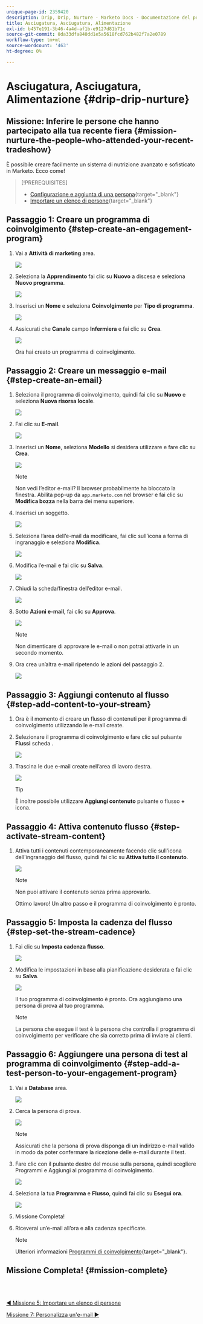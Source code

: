```yaml
---
unique-page-id: 2359420
description: Drip, Drip, Nurture - Marketo Docs - Documentazione del prodotto
title: Asciugatura, Asciugatura, Alimentazione
exl-id: b457e191-3b46-4a4d-af1b-e9127d81b71c
source-git-commit: 0da33dfa840dd1e5a5618fcd762b482f7a2e0789
workflow-type: tm+mt
source-wordcount: '463'
ht-degree: 0%

---
```


# Asciugatura, Asciugatura, Alimentazione {#drip-drip-nurture}

## Missione: Inferire le persone che hanno partecipato alla tua recente fiera {#mission-nurture-the-people-who-attended-your-recent-tradeshow}

È possibile creare facilmente un sistema di nutrizione avanzato e sofisticato in Marketo. Ecco come!

>[!PREREQUISITES]
>
>* [Configurazione e aggiunta di una persona](/help/marketo/getting-started/quick-wins/get-set-up-and-add-a-person.md){target=&quot;_blank&quot;}
>* [Importare un elenco di persone](/help/marketo/getting-started/quick-wins/import-a-list-of-people.md){target=&quot;_blank&quot;}


## Passaggio 1: Creare un programma di coinvolgimento {#step-create-an-engagement-program}

1. Vai a **Attività di marketing** area.

   ![](assets/one-3.png)

1. Seleziona la **Apprendimento** fai clic su **Nuovo** a discesa e seleziona **Nuovo programma**.

   ![](assets/two-4.png)

1. Inserisci un **Nome** e seleziona **Coinvolgimento** per **Tipo di programma**.

   ![](assets/three-3.png)

1. Assicurati che **Canale** campo **Infermiera** e fai clic su **Crea**.

   ![](assets/four-2.png)

   Ora hai creato un programma di coinvolgimento.

## Passaggio 2: Creare un messaggio e-mail {#step-create-an-email}

1. Seleziona il programma di coinvolgimento, quindi fai clic su **Nuovo** e seleziona **Nuova risorsa locale**.

   ![](assets/five-3.png)

1. Fai clic su **E-mail**.

   ![](assets/six-3.png)

1. Inserisci un **Nome**, seleziona **Modello** si desidera utilizzare e fare clic su **Crea**.

   ![](assets/seven-4.png)

   >[!NOTE]
   >
   >Non vedi l’editor e-mail? Il browser probabilmente ha bloccato la finestra. Abilita pop-up da `app.marketo.com` nel browser e fai clic su **Modifica bozza** nella barra dei menu superiore.

1. Inserisci un soggetto.

   ![](assets/eight-2.png)

1. Seleziona l’area dell’e-mail da modificare, fai clic sull’icona a forma di ingranaggio e seleziona **Modifica**.

   ![](assets/nine-1.png)

1. Modifica l’e-mail e fai clic su **Salva**.

   ![](assets/ten-3.png)

1. Chiudi la scheda/finestra dell’editor e-mail.

   ![](assets/eleven-3.png)

1. Sotto **Azioni e-mail**, fai clic su **Approva**.

   ![](assets/twelve-2.png)

   >[!NOTE]
   >
   >Non dimenticare di approvare le e-mail o non potrai attivarle in un secondo momento.

1. Ora crea un’altra e-mail ripetendo le azioni del passaggio 2.

   ![](assets/thirteen-2.png)

## Passaggio 3: Aggiungi contenuto al flusso {#step-add-content-to-your-stream}

1. Ora è il momento di creare un flusso di contenuti per il programma di coinvolgimento utilizzando le e-mail create.

1. Selezionare il programma di coinvolgimento e fare clic sul pulsante **Flussi** scheda .

   ![](assets/fourteen-2.png)

1. Trascina le due e-mail create nell’area di lavoro destra.

   ![](assets/fifteen-2.png)

   >[!TIP]
   >
   >È inoltre possibile utilizzare **Aggiungi contenuto** pulsante o flusso **+** icona.

## Passaggio 4: Attiva contenuto flusso {#step-activate-stream-content}

1. Attiva tutti i contenuti contemporaneamente facendo clic sull&#39;icona dell&#39;ingranaggio del flusso, quindi fai clic su **Attiva tutto il contenuto**.

   ![](assets/image2014-9-24-12-3a48-3a28.png)

   >[!NOTE]
   >
   >Non puoi attivare il contenuto senza prima approvarlo.

   Ottimo lavoro! Un altro passo e il programma di coinvolgimento è pronto.

## Passaggio 5: Imposta la cadenza del flusso {#step-set-the-stream-cadence}

1. Fai clic su **Imposta cadenza flusso**.

   ![](assets/seventeen.png)

1. Modifica le impostazioni in base alla pianificazione desiderata e fai clic su **Salva**.

   ![](assets/image2014-9-24-12-3a49-3a5.png)

   Il tuo programma di coinvolgimento è pronto. Ora aggiungiamo una persona di prova al tuo programma.

   >[!NOTE]
   >
   >La persona che esegue il test è la persona che controlla il programma di coinvolgimento per verificare che sia corretto prima di inviare ai clienti.

## Passaggio 6: Aggiungere una persona di test al programma di coinvolgimento {#step-add-a-test-person-to-your-engagement-program}

1. Vai a **Database** area.

   ![](assets/nineteen-1.png)

1. Cerca la persona di prova.

   ![](assets/twenty-1.png)

   >[!NOTE]
   >
   >Assicurati che la persona di prova disponga di un indirizzo e-mail valido in modo da poter confermare la ricezione delle e-mail durante il test.

1. Fare clic con il pulsante destro del mouse sulla persona, quindi scegliere Programmi e Aggiungi al programma di coinvolgimento.

   ![](assets/twenty-one.png)

1. Seleziona la tua **Programma** e **Flusso**, quindi fai clic su **Esegui ora**.

   ![](assets/twenty-two.png)

1. Missione Completa!

1. Riceverai un’e-mail all’ora e alla cadenza specificate.

   >[!NOTE]
   >
   >Ulteriori informazioni [Programmi di coinvolgimento](/help/marketo/product-docs/email-marketing/drip-nurturing/creating-an-engagement-program/understanding-engagement-programs.md){target=&quot;_blank&quot;}.

## Missione Completa! {#mission-complete}

<br> 

[◄ Missione 5: Importare un elenco di persone](/help/marketo/getting-started/quick-wins/import-a-list-of-people.md)

[Missione 7: Personalizza un&#39;e-mail ►](/help/marketo/getting-started/quick-wins/personalize-an-email.md)
